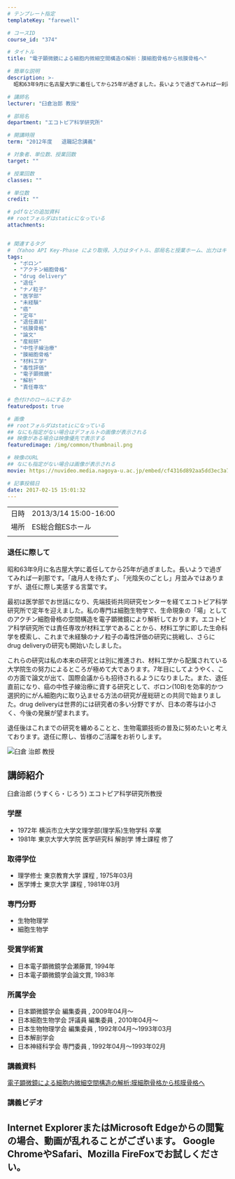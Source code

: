 ```yaml
---
# テンプレート指定
templateKey: "farewell"

# コースID
course_id: "374"

# タイトル
title: "電子顕微鏡による細胞内微細空間構造の解析：膜細胞骨格から核膜骨格へ"

# 簡単な説明
description: >-
  昭和63年9月に名古屋大学に着任してから25年が過ぎました。長いようで過ぎてみれば一刹那です。「歳月人を待たず」、「光陰矢のごとし」月並みではありますが、退任に際し実感する言葉です。 最初は医学部でお世話になり、先端技術共同研究センターを経てエコトピア科学研究所で定年を迎えました。私の専門は細胞生物学で、生命現象の「場」としてのアクチン細胞骨格の空間構造を電子顕微鏡により解析しております。 ....

# 講師名
lecturer: "臼倉治郎 教授"

# 部局名
department: "エコトピア科学研究所"

# 開講時限
term: "2012年度	退職記念講義"

# 対象者、単位数、授業回数
target: ""

# 授業回数
classes: ""

# 単位数
credit: ""

# pdfなどの追加資料
## rootフォルダはstaticになっている
attachments:


# 関連するタグ
# （Yahoo API Key-Phase により取得。入力はタイトル、部局名と授業ホーム、出力はキーフレーズ（tags））
tags:
  - "ボロン"
  - "アクチン細胞骨格"
  - "drug delivery"
  - "退任"
  - "ナノ粒子"
  - "医学部"
  - "未経験"
  - "癌"
  - "定年"
  - "退任直前"
  - "核膜骨格"
  - "論文"
  - "産総研"
  - "中性子線治療"
  - "膜細胞骨格"
  - "材料工学"
  - "毒性評価"
  - "電子顕微鏡"
  - "解析"
  - "責任専攻"

# 色付けのロールにするか
featuredpost: true

# 画像
## rootフォルダはstaticになっている
## なにも指定がない場合はデフォルトの画像が表示される
## 映像がある場合は映像優先で表示する
featuredimage: /img/common/thumbnail.png

# 映像のURL
## なにも指定がない場合は画像が表示される
movie: https://nuvideo.media.nagoya-u.ac.jp/embed/cf4316d892aa5dd3ec3a7b347e2034ce6a5785cf

# 記事投稿日
date: 2017-02-15 15:01:32
---
```


|   |   |
|---|---|
| 日時 | 2013/3/14  15:00-16:00 |
| 場所 | ES総合館ESホール |
|   |   |


### 退任に際して

昭和63年9月に名古屋大学に着任してから25年が過ぎました。長いようで過ぎてみれば一刹那です。「歳月人を待たず」、「光陰矢のごとし」月並みではありますが、退任に際し実感する言葉です。

最初は医学部でお世話になり、先端技術共同研究センターを経てエコトピア科学研究所で定年を迎えました。私の専門は細胞生物学で、生命現象の「場」としてのアクチン細胞骨格の空間構造を電子顕微鏡により解析しております。エコトピア科学研究所では責任専攻が材料工学であることから、材料工学に即した生命科学を模索し、これまで未経験のナノ粒子の毒性評価の研究に挑戦し、さらにdrug deliveryの研究も開始いたしました。

これらの研究は私の本来の研究とは別に推進され、材料工学から配属されている大学院生の努力によるところが極めて大であります。7年目にしてようやく、この方面で論文が出て、国際会議からも招待されるようになりました。また、退任直前になり、癌の中性子線治療に資する研究として、ボロン(10B)を効率的かつ選択的にがん細胞内に取り込ませる方法の研究が産総研との共同で始まりました。drug deliveryは世界的には研究者の多い分野ですが、日本の寄与は小さく、今後の発展が望まれます。

退任後はこれまでの研究を纏めることと、生物電顕技術の普及に努めたいと考えております。退任に際し、皆様のご活躍をお祈りします。


![臼倉 治郎 教授](https://ocw.nagoya-u.jp/files/374/s_H24usukura_facephoto.jpg) 
## 講師紹介

臼倉治郎 (うすくら・じろう) エコトピア科学研究所教授

### 学歴

* 1972年 横浜市立大学文理学部(理学系)生物学科 卒業
* 1981年 東京大学大学院 医学研究科 解剖学 博士課程 修了

### 取得学位

* 理学修士 東京教育大学 課程 , 1975年03月
* 医学博士 東京大学 課程 , 1981年03月

### 専門分野

* 生物物理学
* 細胞生物学

### 受賞学術賞

* 日本電子顕微鏡学会瀬藤賞, 1994年
* 日本電子顕微鏡学会論文賞, 1983年

### 所属学会

* 日本顕微鏡学会 編集委員 , 2009年04月〜
* 日本細胞生物学会 評議員 編集委員 , 2010年04月〜
* 日本生物物理学会 編集委員 , 1992年04月〜1993年03月
* 日本解剖学会
* 日本神経科学会 専門委員 , 1992年04月〜1993年02月


### 講義資料

[電子顕微鏡による細胞内微細空間構造の解析:膜細胞骨格から核膜骨格へ](https://ocw.nagoya-u.jp/files/374/usukura_lastlecture.pdf) 

### 講義ビデオ


Internet ExplorerまたはMicrosoft Edgeからの閲覧の場合、動画が乱れることがございます。
Google ChromeやSafari、Mozilla FireFoxでお試しください。
-----